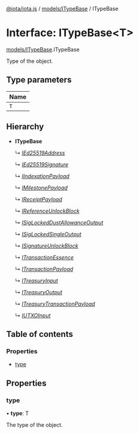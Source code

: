 [@iota/iota.js](../README.md) / [models/ITypeBase](../modules/models_itypebase.md) / ITypeBase

# Interface: ITypeBase<T\>

[models/ITypeBase](../modules/models_itypebase.md).ITypeBase

Type of the object.

## Type parameters

| Name |
| :------ |
| `T` |

## Hierarchy

* **ITypeBase**

  ↳ [*IEd25519Address*](models_ied25519address.ied25519address.md)

  ↳ [*IEd25519Signature*](models_ied25519signature.ied25519signature.md)

  ↳ [*IIndexationPayload*](models_iindexationpayload.iindexationpayload.md)

  ↳ [*IMilestonePayload*](models_imilestonepayload.imilestonepayload.md)

  ↳ [*IReceiptPayload*](models_ireceiptpayload.ireceiptpayload.md)

  ↳ [*IReferenceUnlockBlock*](models_ireferenceunlockblock.ireferenceunlockblock.md)

  ↳ [*ISigLockedDustAllowanceOutput*](models_isiglockeddustallowanceoutput.isiglockeddustallowanceoutput.md)

  ↳ [*ISigLockedSingleOutput*](models_isiglockedsingleoutput.isiglockedsingleoutput.md)

  ↳ [*ISignatureUnlockBlock*](models_isignatureunlockblock.isignatureunlockblock.md)

  ↳ [*ITransactionEssence*](models_itransactionessence.itransactionessence.md)

  ↳ [*ITransactionPayload*](models_itransactionpayload.itransactionpayload.md)

  ↳ [*ITreasuryInput*](models_itreasuryinput.itreasuryinput.md)

  ↳ [*ITreasuryOutput*](models_itreasuryoutput.itreasuryoutput.md)

  ↳ [*ITreasuryTransactionPayload*](models_itreasurytransactionpayload.itreasurytransactionpayload.md)

  ↳ [*IUTXOInput*](models_iutxoinput.iutxoinput.md)

## Table of contents

### Properties

- [type](models_itypebase.itypebase.md#type)

## Properties

### type

• **type**: T

The type of the object.
